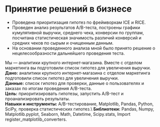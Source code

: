 # Принятие решений в бизнесе

- Проведена приоритизация гипотез по фреймворкам ICE и RICE.
- Проведен анализ результатов A/B-теста, построены графики кумулятивной выручки, среднего чека, конверсии по группам, посчитана статистическая значимость различий конверсий и средних чеков по сырым и очищенным данным.
- На основании проведенного анализа мной было принято решение о нецелесообразности дальнейшего проведения теста.

Мы — аналитики крупного интернет-магазина. Вместе с отделом маркетинга вы подготовили список гипотез для увеличения выручки.\
**Дано:** аналитики крупного интернет-магазина с отделом маркетинга подготовили список гипотез для увеличения выручки.\
**Данные:** список гипотез для проверки, данные о пользователях и заказах по итогам проведения A/B-теста.\
**Цель:** приоритизировать гипотезы, запустить A/B-тест и проанализировать результаты.\
**Навыки и инструменты:** A/B-тестирование, Matplotlib, Pandas, Python, SciPy, проверка статистических гипотез.\ 
**Библиотеки:** Pandas, Numpy, Matplotlib.pyplot, Seaborn, Math, Datetime, Scipy.stats, Import register_matplotlib_converters.
